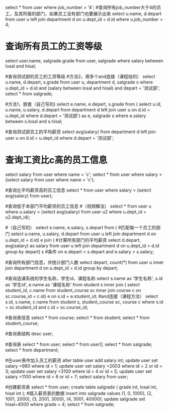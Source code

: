 select *
from user
where job_number > '4';
#查询所有job_number大于4的员工，及其所属的部门，如果员工没有部门也要展示出来
select u.name, d.depart
from user u
         left join department d on u.dept_id = d.id
where u.job_number > 4;
# 查询所有员工的工资等级
select user.name, salgrade.grade
from user,
     salgrade
where salary between losal and hisal;

#查询测试部的员工的工资等级
#方法2，用多个and连接（课程给的）
select u.name, d.depart, s.grade
from user u,
     department d,
     salgrade s
where u.dept_id = d.id
  and (salary between losal and hisal)
  and depart = '测试部';
select *
from salgrade;

#方法1，嵌套（自己写的)
select e.name, e.depart, s.grade
from (
         select u.id, u.name, u.salary, d.depart
         from department d
                  left join user u
                            on d.id = u.dept_id
         where d.depart = '测试部') as e,
     salgrade s
where e.salary between s.losal and s.hisal;

#查询测试部员工的平均薪资
select avg(salary)
from department d
         left join user u
                   on d.id = u.dept_id
where d.depart = '测试部';
# 查询工资比c高的员工信息
select salary
from user
where name = 'c';
select *
from user
where salary > (select salary from user where name = 'c');

#查询比平均薪资高的员工信息
select *
from user
where salary > (select avg(salary) from user);

#查询低于本部门平均薪资的员工信息
#（视频解法）
select *
from user u
where u.salary < (select avg(salary) from user u2 where u.dept_id = u2.dept_id);

#（自己写的）
select e.name, e.salary, s.depart
from (
         #匹配每一个员工的部门
         select u.name, u.salary, d.depart
         from user u
                  left join department d on u.dept_id = d.id) e
         join (
    #计算所有部门的平均薪资
    select d.depart, avg(salary) as salary
    from user u
             left join department d on u.dept_id = d.id
    group by depart) s
    #条件
              on e.depart = s.depart and e.salary < s.salary;

#查询所有部门信息，并统计部门人数
select depart, count(*)
from user u
         inner join department d on u.dept_id = d.id
group by depart;

#查询选课系统的学生名称，学生id，课程名称
select s.name as '学生名称', s.id as '学生id', e.name as '课程名称'
from student s
         inner join (
    select student_id, c.name
    from student_course sc
             inner join course c on sc.course_id = c.id) e on s.id = e.student_id;
#and连接（课程方法）
select s.id, s.name, c.name
from student s,
     student_course sc,
     course c
where s.id = sc.student_id
  and c.id = sc.course_id;

#查询表信息
select *
from course;
select *
from student;
select *
from student_course;

#查询表结构
desc user;

#查询表
select *
from user;
select *
from user2;
select *
from salgrade;
select *
from department;

#在user表中加入员工的薪资
alter table user
    add salary int;
update user
set salary =980
where id = 1;
update user
set salary =2003
where id = 2
   or id = 3;
update user
set salary =3100
where id = 4
   or id = 5;
update user
set salary =1100
where id = 6
   or id = 7;
select salary
from user;

#创建薪资表
select *
from user;
create table salgrade
(
    grade int,
    losal int,
    hisal int
);
#插入薪资表的数据
insert into salgrade
values (1, 0, 1000),
       (2, 1001, 2000),
       (3, 2001, 3000),
       (4, 3001, 40000);
update salgrade
set hisal=4000
where grade = 4;
select *
from salgrade;